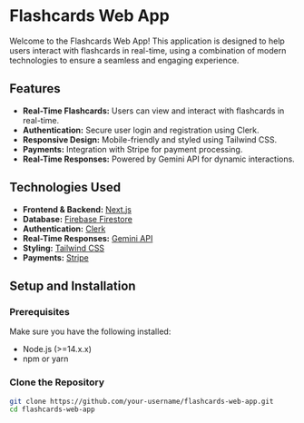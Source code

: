 # Flashcards Web App

Welcome to the Flashcards Web App! This application is designed to help users interact with flashcards in real-time, using a combination of modern technologies to ensure a seamless and engaging experience.

## Features

- **Real-Time Flashcards:** Users can view and interact with flashcards in real-time.
- **Authentication:** Secure user login and registration using Clerk.
- **Responsive Design:** Mobile-friendly and styled using Tailwind CSS.
- **Payments:** Integration with Stripe for payment processing.
- **Real-Time Responses:** Powered by Gemini API for dynamic interactions.

## Technologies Used

- **Frontend & Backend:** [Next.js](https://nextjs.org/)
- **Database:** [Firebase Firestore](https://firebase.google.com/products/firestore)
- **Authentication:** [Clerk](https://clerk.dev/)
- **Real-Time Responses:** [Gemini API](https://gemini.com/)
- **Styling:** [Tailwind CSS](https://tailwindcss.com/)
- **Payments:** [Stripe](https://stripe.com/)

## Setup and Installation

### Prerequisites

Make sure you have the following installed:

- Node.js (>=14.x.x)
- npm or yarn

### Clone the Repository

```bash
git clone https://github.com/your-username/flashcards-web-app.git
cd flashcards-web-app
```
